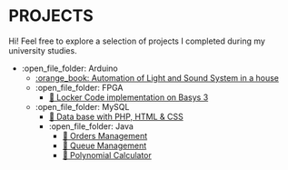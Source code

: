 
   
# PROJECTS
Hi! Feel free to explore a selection of projects I completed during my university studies.
<ul>
  <li>:open_file_folder: Arduino
    <ul>
      <li>
        <a href="https://github.com/vstimo/Projects/tree/master/Automation%20of%20Light%20and%20Sound%20System%20in%20a%20house">
          :orange_book: Automation of Light and Sound System in a house
        </a>
      </li>
        
  <li>:open_file_folder: FPGA
    <ul>
      <li>
        <a href="https://github.com/vstimo/Projects/tree/master/Locker%20Code%20implementation%20of%20Basys%203">
          📗 Locker Code implementation on Basys 3
        </a>
      </li>     
    </ul>
    
  <li>:open_file_folder: MySQL
     <ul>
      <li>
        <a href=https://github.com/vstimo/Projects/tree/master/MySQL%2C%20PHP%20%26%20HTML%20project">
         📘 Data base with PHP, HTML & CSS
        </a>
      </li>
    
  <li>:open_file_folder: Java
    <ul>
      <li>
        <a href="https://github.com/vstimo/Projects/tree/master/Orders%20Management">
        📓 Orders Management
        </a>
      </li> 
       <li>
        <a href="https://github.com/vstimo/Projects/tree/master/Queue%20Management">
        📓 Queue Management
        </a>
      </li>
      <li>
        <a href="https://github.com/vstimo/Projects/tree/master/Polynomial%20Calculator">
        📓 Polynomial Calculator
        </a>
      </li>
    </ul>
